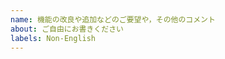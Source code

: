 ```yaml
---
name: 機能の改良や追加などのご要望や，その他のコメント
about: ご自由にお書きください
labels: Non-English
---
```


<!--

KH Coderの掲示板は、このIssuesからDiscussionsに移行しました。

Discussionsの方へご投稿ください。
https://github.com/ko-ichi-h/khcoder/discussions

-->